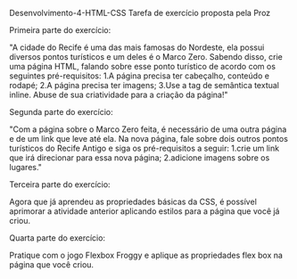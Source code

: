 Desenvolvimento-4-HTML-CSS
Tarefa de exercício proposta pela Proz

Primeira parte do exercício:

"A cidade do Recife é uma das mais famosas do Nordeste, ela possui diversos pontos turísticos e um deles é o Marco Zero. Sabendo disso, crie uma página HTML, 
falando sobre esse ponto turístico de acordo com os seguintes pré-requisitos:
  1.A página precisa ter cabeçalho, conteúdo e rodapé;
  2.A página precisa ter imagens;
  3.Use a tag de semântica textual inline. Abuse de sua criatividade para a criação da página!"

Segunda parte do exercício:

"Com a página sobre o Marco Zero feita, é necessário de uma outra página e de um link que leve até ela. 
Na nova página, fale sobre dois outros pontos turísticos do Recife Antigo e siga os pré-requisitos a seguir:
  1.crie um link que irá direcionar para essa nova página;
  2.adicione imagens sobre os lugares."

Terceira parte do exercício: 

Agora que já aprendeu as propriedades básicas da CSS, é possível aprimorar a atividade anterior aplicando estilos para a página que você já criou.

Quarta parte do exercício:

Pratique com o jogo Flexbox Froggy e aplique as propriedades flex box na página que você criou.

